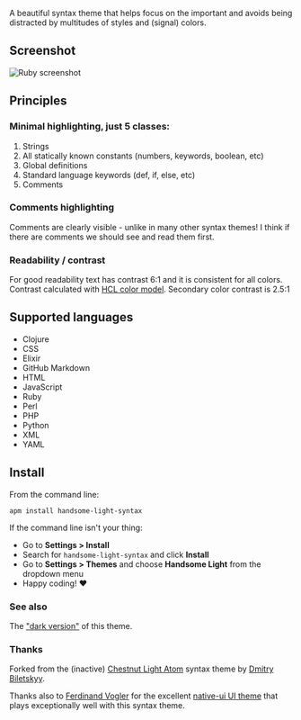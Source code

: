 A beautiful syntax theme that helps focus on the important and avoids being distracted by multitudes of styles and (signal) colors.

## Screenshot

<p><img src="https://github.com/mgruner/handsome-light-syntax/raw/master/ruby-screenshot.png" alt="Ruby screenshot"></p>

## Principles

### Minimal highlighting, just 5 classes:

1. Strings
2. All statically known constants (numbers, keywords, boolean, etc)
3. Global definitions
4. Standard language keywords (def, if, else, etc)
5. Comments

### Comments highlighting

Comments are clearly visible - unlike in many other syntax themes! I think if there are comments we should see and read them first.

### Readability / contrast

For good readability text has contrast 6:1 and it is consistent for all colors. Contrast calculated with [HCL color model](https://en.wikipedia.org/wiki/HCL_color_space). Secondary color contrast is 2.5:1

## Supported languages

- Clojure
- CSS
- Elixir
- GitHub Markdown
- HTML
- JavaScript
- Ruby
- Perl
- PHP
- Python
- XML
- YAML

## Install

From the command line:

`apm install handsome-light-syntax`

If the command line isn't your thing:

- Go to **Settings > Install**
- Search for `handsome-light-syntax` and click **Install**
- Go to **Settings > Themes** and choose **Handsome Light** from the dropdown menu
- Happy coding! :heart:

### See also

The ["dark version"](https://github.com/mgruner/handsome-dark-syntax) of this theme.

### Thanks

Forked from the (inactive) [Chestnut Light Atom](https://github.com/biletskyy/chestnut-light-atom-syntax) syntax theme by [Dmitry Biletskyy](https://github.com/biletskyy).

Thanks also to [Ferdinand Vogler](https://github.com/fv0) for the excellent [native-ui UI theme](https://github.com/fv0/native-ui) that plays exceptionally well with this syntax theme.

